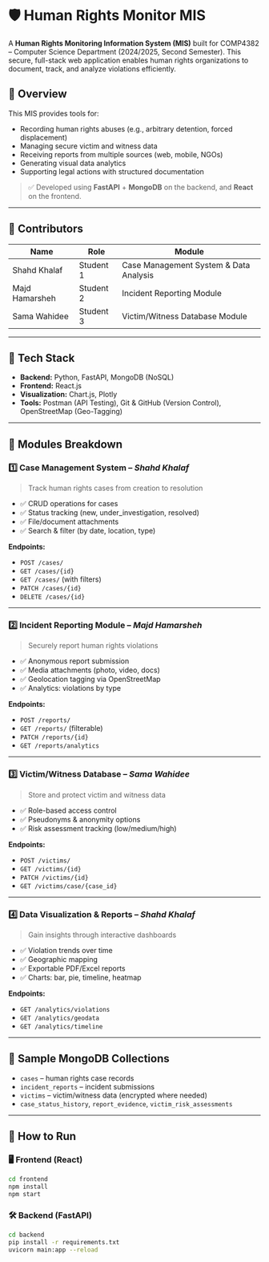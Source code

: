 # 🛡️ Human Rights Monitor MIS

A **Human Rights Monitoring Information System (MIS)** built for COMP4382 – Computer Science Department (2024/2025, Second Semester). This secure, full-stack web application enables human rights organizations to document, track, and analyze violations efficiently.

## 📌 Overview

This MIS provides tools for:
- Recording human rights abuses (e.g., arbitrary detention, forced displacement)
- Managing secure victim and witness data
- Receiving reports from multiple sources (web, mobile, NGOs)
- Generating visual data analytics
- Supporting legal actions with structured documentation

> ✅ Developed using **FastAPI** + **MongoDB** on the backend, and **React** on the frontend.

---

## 👥 Contributors

| Name           | Role                         | Module                                 |
|--------------- |------------------------------|----------------------------------------|
| Shahd Khalaf   | Student 1                    | Case Management System & Data Analysis |
| Majd Hamarsheh | Student 2                    | Incident Reporting Module              |
| Sama Wahidee   | Student 3                    | Victim/Witness Database Module         |

---

## 🔧 Tech Stack

- **Backend:** Python, FastAPI, MongoDB (NoSQL)
- **Frontend:** React.js
- **Visualization:** Chart.js, Plotly
- **Tools:** Postman (API Testing), Git & GitHub (Version Control), OpenStreetMap (Geo-Tagging)

---

## 🧩 Modules Breakdown

### 1️⃣ Case Management System – *Shahd Khalaf*

> Track human rights cases from creation to resolution

- ✅ CRUD operations for cases
- ✅ Status tracking (new, under_investigation, resolved)
- ✅ File/document attachments
- ✅ Search & filter (by date, location, type)

**Endpoints:**
- `POST /cases/`
- `GET /cases/{id}`
- `GET /cases/` (with filters)
- `PATCH /cases/{id}`
- `DELETE /cases/{id}`

---

### 2️⃣ Incident Reporting Module – *Majd Hamarsheh*

> Securely report human rights violations

- ✅ Anonymous report submission
- ✅ Media attachments (photo, video, docs)
- ✅ Geolocation tagging via OpenStreetMap
- ✅ Analytics: violations by type

**Endpoints:**
- `POST /reports/`
- `GET /reports/` (filterable)
- `PATCH /reports/{id}`
- `GET /reports/analytics`

---

### 3️⃣ Victim/Witness Database – *Sama Wahidee*

> Store and protect victim and witness data

- ✅ Role-based access control
- ✅ Pseudonyms & anonymity options
- ✅ Risk assessment tracking (low/medium/high)

**Endpoints:**
- `POST /victims/`
- `GET /victims/{id}`
- `PATCH /victims/{id}`
- `GET /victims/case/{case_id}`

---

### 4️⃣ Data Visualization & Reports – *Shahd Khalaf*

> Gain insights through interactive dashboards

- ✅ Violation trends over time
- ✅ Geographic mapping
- ✅ Exportable PDF/Excel reports
- ✅ Charts: bar, pie, timeline, heatmap

**Endpoints:**
- `GET /analytics/violations`
- `GET /analytics/geodata`
- `GET /analytics/timeline`

---

## 🧪 Sample MongoDB Collections

- `cases` – human rights case records
- `incident_reports` – incident submissions
- `victims` – victim/witness data (encrypted where needed)
- `case_status_history`, `report_evidence`, `victim_risk_assessments`

---

## 🚀 How to Run

### 🖥️ Frontend (React)
```bash
cd frontend
npm install
npm start
```

### 🛠️ Backend (FastAPI)
```bash
cd backend
pip install -r requirements.txt
uvicorn main:app --reload
```




